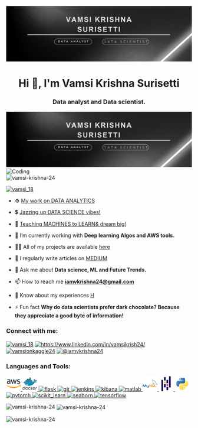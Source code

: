 <img src="https://raw.githubusercontent.com/Vamsi-Krishna-24/Vamsi-Krishna-24/main/VAMSI%20KRISHNA.png" alt="logo">

<h1 align="center">Hi 👋, I'm Vamsi Krishna Surisetti</h1>
<h3 align="center">Data analyst and Data scientist.</h3>

<img src="https://raw.githubusercontent.com/Vamsi-Krishna-24/Vamsi-Krishna-24/main/VAMSI%20KRISHNA.png" >

<img align="right" alt="Coding" width="600" src="https://miro.medium.com/max/1360/1*zVnWJtyGOX_kUIDm6ccCfQ.gif">


<p align="left"> <img src="https://komarev.com/ghpvc/?username=vamsi-krishna-24&label=Profile%20views&color=0e75b6&style=flat" alt="vamsi-krishna-24" /> </p>

<p align="left"> <a href="https://twitter.com/vamsi_18" target="blank"><img src="https://img.shields.io/twitter/follow/vamsi_18?logo=twitter&style=for-the-badge" alt="vamsi_18" /></a> </p>

- ⚙️ [My work on DATA ANALYTICS ](https://github.com/Vamsi-Krishna-24/RetailData-Analytics-Nexus/blob/main/README.md)


- 💲  [Jazzing up DATA SCIENCE vibes!](https://github.com/Vamsi-Krishna-24/Customer-Segmentation-Sentiment-Analysis-and-Predictive-Modelling./blob/main/README.md)

- 🤝  [Teaching MACHINES to LEARN& dream big!](https://github.com/Vamsi-Krishna-24/STOCK_MOVEMENT_PREDICTION_/blob/main/README.md)

- 🌱 I’m currently working with **Deep learning Algos and AWS tools.**

- 👨‍💻 All of my projects are available [here](https://github.com/Vamsi-Krishna-24?tab=repositories)

- 📝 I regularly write articles on [MEDIUM](https://medium.com/@iamvkrishna24)

- 💬 Ask me about **Data science, ML and Future Trends.**

- 📫 How to reach me **iamvkrishna24@gmail.com**

- 📄 Know about my experiences [H](https://vamsikrishna-surisetti.tiiny.site)

- ⚡ Fun fact **Why do data scientists prefer dark chocolate? Because they appreciate a good byte of information!**

<h3 align="left">Connect with me:</h3>
<p align="left">
<a href="https://twitter.com/vamsi_18" target="blank"><img align="center" src="https://raw.githubusercontent.com/rahuldkjain/github-profile-readme-generator/master/src/images/icons/Social/twitter.svg" alt="vamsi_18" height="30" width="40" /></a>
<a href="https://linkedin.com/in/https://www.linkedin.com/in/vamsikrish24/" target="blank"><img align="center" src="https://raw.githubusercontent.com/rahuldkjain/github-profile-readme-generator/master/src/images/icons/Social/linked-in-alt.svg" alt="https://www.linkedin.com/in/vamsikrish24/" height="30" width="40" /></a>
<a href="https://kaggle.com/vamsionkaggle24" target="blank"><img align="center" src="https://raw.githubusercontent.com/rahuldkjain/github-profile-readme-generator/master/src/images/icons/Social/kaggle.svg" alt="vamsionkaggle24" height="30" width="40" /></a>
<a href="https://medium.com/@iamvkrishna24" target="blank"><img align="center" src="https://raw.githubusercontent.com/rahuldkjain/github-profile-readme-generator/master/src/images/icons/Social/medium.svg" alt="@iamvkrishna24" height="30" width="40" /></a>
</p>

<h3 align="left">Languages and Tools:</h3>
<p align="left"> <a href="https://aws.amazon.com" target="_blank" rel="noreferrer"> <img src="https://raw.githubusercontent.com/devicons/devicon/master/icons/amazonwebservices/amazonwebservices-original-wordmark.svg" alt="aws" width="40" height="40"/> </a> <a href="https://www.docker.com/" target="_blank" rel="noreferrer"> <img src="https://raw.githubusercontent.com/devicons/devicon/master/icons/docker/docker-original-wordmark.svg" alt="docker" width="40" height="40"/> </a> <a href="https://flask.palletsprojects.com/" target="_blank" rel="noreferrer"> <img src="https://www.vectorlogo.zone/logos/pocoo_flask/pocoo_flask-icon.svg" alt="flask" width="40" height="40"/> </a> <a href="https://git-scm.com/" target="_blank" rel="noreferrer"> <img src="https://www.vectorlogo.zone/logos/git-scm/git-scm-icon.svg" alt="git" width="40" height="40"/> </a> <a href="https://www.jenkins.io" target="_blank" rel="noreferrer"> <img src="https://www.vectorlogo.zone/logos/jenkins/jenkins-icon.svg" alt="jenkins" width="40" height="40"/> </a> <a href="https://www.elastic.co/kibana" target="_blank" rel="noreferrer"> <img src="https://www.vectorlogo.zone/logos/elasticco_kibana/elasticco_kibana-icon.svg" alt="kibana" width="40" height="40"/> </a> <a href="https://www.mathworks.com/" target="_blank" rel="noreferrer"> <img src="https://upload.wikimedia.org/wikipedia/commons/2/21/Matlab_Logo.png" alt="matlab" width="40" height="40"/> </a> <a href="https://www.mysql.com/" target="_blank" rel="noreferrer"> <img src="https://raw.githubusercontent.com/devicons/devicon/master/icons/mysql/mysql-original-wordmark.svg" alt="mysql" width="40" height="40"/> </a> <a href="https://pandas.pydata.org/" target="_blank" rel="noreferrer"> <img src="https://raw.githubusercontent.com/devicons/devicon/2ae2a900d2f041da66e950e4d48052658d850630/icons/pandas/pandas-original.svg" alt="pandas" width="40" height="40"/> </a> <a href="https://www.python.org" target="_blank" rel="noreferrer"> <img src="https://raw.githubusercontent.com/devicons/devicon/master/icons/python/python-original.svg" alt="python" width="40" height="40"/> </a> <a href="https://pytorch.org/" target="_blank" rel="noreferrer"> <img src="https://www.vectorlogo.zone/logos/pytorch/pytorch-icon.svg" alt="pytorch" width="40" height="40"/> </a> <a href="https://scikit-learn.org/" target="_blank" rel="noreferrer"> <img src="https://upload.wikimedia.org/wikipedia/commons/0/05/Scikit_learn_logo_small.svg" alt="scikit_learn" width="40" height="40"/> </a> <a href="https://seaborn.pydata.org/" target="_blank" rel="noreferrer"> <img src="https://seaborn.pydata.org/_images/logo-mark-lightbg.svg" alt="seaborn" width="40" height="40"/> </a> <a href="https://www.tensorflow.org" target="_blank" rel="noreferrer"> <img src="https://www.vectorlogo.zone/logos/tensorflow/tensorflow-icon.svg" alt="tensorflow" width="40" height="40"/> </a> </p>

<p><img align="left" src="https://github-readme-stats.vercel.app/api/top-langs?username=vamsi-krishna-24&show_icons=true&locale=en&layout=compact" alt="vamsi-krishna-24" /></p>

<p>&nbsp;<img align="center" src="https://github-readme-stats.vercel.app/api?username=vamsi-krishna-24&show_icons=true&locale=en" alt="vamsi-krishna-24" /></p>

<p><img align="center" src="https://github-readme-streak-stats.herokuapp.com/?user=vamsi-krishna-24&" alt="vamsi-krishna-24" /></p>


